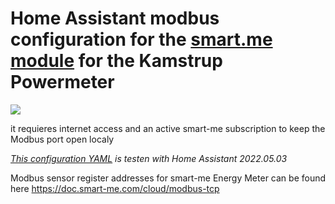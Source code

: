 # Home Assistant modbus configuration for the [smart.me module](https://web.smart-me.com/en/project/kamstrup-module/) for the Kamstrup Powermeter

![](https://web.smart-me.com/wp-content/uploads/2018/08/Kopie-von-440_339.jpg)


it requieres internet access and an active smart-me subscription to keep the Modbus port open localy

*[This configuration YAML](https://github.com/PerJarlemark/smart-me/blob/main/modbus%20-%20smart-me.yaml) is testen with Home Assistant 2022.05.03*

Modbus sensor register addresses for smart-me Energy Meter can be found here https://doc.smart-me.com/cloud/modbus-tcp
  
